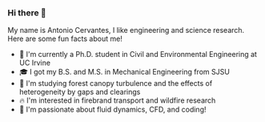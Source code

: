 ### Hi there 👋
My name is Antonio Cervantes, I like engineering and science research. Here are some fun facts about me!
- 🔭 I'm currently a Ph.D. student in Civil and Environmental Engineering at UC Irvine
- 🎓 I got my B.S. and M.S. in Mechanical Engineering from SJSU
- 🌳 I'm studying forest canopy turbulence and the effects of heterogeneity by gaps and clearings
- 🔥 I'm interested in firebrand transport and wildfire research
- 🌊 I'm passionate about fluid dynamics, CFD, and coding!

<!--
**AntonioCervantes/AntonioCervantes** is a ✨ _special_ ✨ repository because its `README.md` (this file) appears on your GitHub profile.

I am an SJSU Mechanical Engineering graduate with an interest in fluid dynamics and wildfire research. I will soon be starting my Ph.D. in Civil and Environmental Engineering at UC Irvine where I will be doing firebrand transport research.

Here are some ideas to get you started:

- 🔭 I’m currently working on ...
- 🌱 I’m currently learning ...
- 👯 I’m looking to collaborate on ...
- 🤔 I’m looking for help with ...
- 💬 Ask me about ...
- 📫 How to reach me: ...
- 😄 Pronouns: ...
- ⚡ Fun fact: ...
-->

